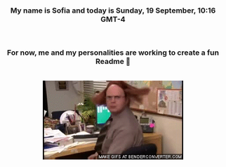 


<div align="center">
<h3 >My name is Sofia and today is Sunday, 19 September, 10:16 GMT-4</h3><br>
<h3 >For now, me and my personalities are working to create a fun Readme 👋
</h3><br>
<img src='img/dwight.gif' alt='working...'/>
</div>
